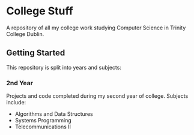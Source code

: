 # College Stuff

A repository of all my college work studying Computer Science in Trinity College Dublin.

## Getting Started

This repository is split into years and subjects:

### 2nd Year

Projects and code completed during my second year of college.
Subjects include:

* Algorithms and Data Structures
* Systems Programming
* Telecommunications II


